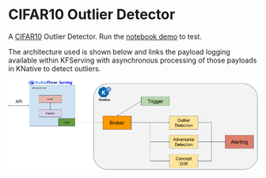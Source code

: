 # CIFAR10 Outlier Detector

A [CIFAR10](https://www.cs.toronto.edu/~kriz/cifar.html) Outlier Detector. Run the [notebook demo](cifar10_outlier.ipynb) to test.

The architecture used is shown below and links the payload logging available within KFServing with asynchronous processing of those payloads in KNative to detect outliers.

![Architetcure](architecture.png)
